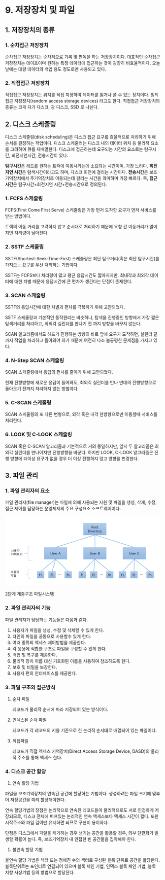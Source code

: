 # 9. 저장장치 및 파일

## 1. 저장장치의 종류

### 1. 순차접근 저장장치

순차접근 저장장치는 순차적으로 기록 및 판독을 하는 저장장치이다. 대표적인 순차접근 저장장치는 테이프이며 원하는 특정 데이터에 접근하는 것이 굉장히 비효율적이다. 오늘날에는 대량 데이터의 백업 용도 정도로만 사용되고 있다.

### 2. 직접접근 저장장치

직접접근 저장장치는 위치를 직접 지정하여 데이터를 읽거나 쓸 수 있는 장치이다. 임의접근 저장장치(random access storage devices) 라고도 한다. 직접접근 저장장치의 종류는 크게 자기 디스크, 광 디스크, SSD 로 나뉜다.

## 2. 디스크 스케줄링

디스크 스케줄링(disk scheduling)은 디스크 접근 요구를 효율적으로 처리하기 위해 순서를 결정하는 작업이다. 디스크 스케줄러는 디스크 내의 데이터 위치 등 물리적 요소를 고려하여 큐를 재배열한다. 디스크에 접근하는데 요구되는 시간의 요소로는 탐구시간, 회전지연시간, 전송시간이 있다.

**탐구시간**은 헤드를 원하는 트랙에 이동시키는데 소요되는 시간이며, 가장 느리다. **회전지연 시간**은 탐색시간이라고도 하며, 디스크 회전에 걸리는 시간이다. **전송시간**은 보조기억장치에서 주기억장치로 이동되는데 걸리는 시간을 의미하며 가장 빠르다. 즉, **접근시간**은 탐구시간+회전지연 시간+전송시간으로 정의된다.

### 1. FCFS 스케줄링

FCFS(First Come First Serve) 스케줄링은 가장 먼저 도착한 요구가 먼저 서비스를 받는 방법이다.

트랙의 이동 거리를 고려하지 않고 순서대로 처리하기 때문에 요청 간 이동거리가 멀어지면 처리량이 낮아진다.

### 2. SSTF 스케줄링

SSTF(Shortest-Seek-Time-First) 스케줄링은 최단 탐구거리(혹은 최단 탐구시간)를 가져오는 요구를 우선 처리하는 기법이다.

SSTF는 FCFS보다 처리량이 많고 평균 응답시간도 짧아지지만, 최내각과 최외각 데이터에 대한 차별 때문에 응답시간에 큰 편차가 생긴다는 단점이 존재한다.

### 3. SCAN 스케줄링

SSTF의 응답시간에 대한 차별과 편차를 극복하기 위해 고안되었다.

SSTF 스케줄링과 기본적인 동작원리는 비슷하나, 탐색을 진행중인 방향에서 가장 짧은 탐색거리를 처리하고, 최외각 실린더를 만나기 전 까지 방향을 바꾸지 않는다.

SCAN 알고리즘에서도 헤드가 진행하는 방향의 바로 앞에 요구가 도착하면, 실린더 끝까지 작업을 처리하고 돌아와야 하기 때문에 여전히 다소 불공평한 문제점을 가지고 있다.

### 4. N-Step SCAN 스케줄링

SCAN 스케줄링에서 응답의 편차를 줄이기 위해 고안되었다.

현재 진향방향에 새로운 응답이 들어와도, 최외각 실린더를 만나 반대의 진행방향으로 돌아오기 전까지 처리하지 않는 방법이다.

### 5. C-SCAN 스케줄링

SCAN 스케줄링의 또 다른 변형으로, 외각 혹은 내각 한방향으로만 이동할때 서비스를 처리한다.

### 6. LOOK 및 C-LOOK 스케줄링

SCAN 혹은 C-SCAN 알고리즘과 기본적으로 거의 동일하지만, 앞서 두 알고리즘은 최외각 실린더를 만나야지만 진행방향을 바꾼다. 하지만 LOOK, C-LOOK 알고리즘은 진행 방향에 더이상 요구가 없을 경우 더 이상 진행하지 않고 방향을 변경한다.

## 3. 파일 관리

### 1. 파일 관리자의 요소

파일 관리자(file manager)는 파일에 의해 사용되는 자원 및 파일을 생성, 삭제, 수정, 접근 제어를 담당하는 운영체제의 주요 구성요소 소프트웨어이다.

![2단계 계층구조 파일시스템](./Untitled.png)

2단계 계층구조 파일시스템

### 2. 파일 관리자의 기능

파일 관리자가 담당하는 기능들은 다음과 같다.

1. 사용자가 파일을 생성, 수정 및 삭제할 수 있게 한다.
2. 타인의 파일을 공동으로 사용할수 있게 한다.
3. 여러 종류의 액세스 제어방법을 제공한다.
4. 각 응용에 적합한 구조로 파일을 구성할 수 있게 한다.
5. 백업 및 복구를 제공한다.
6. 물리적 장치 이름 대신 기호화된 이름을 사용하여 참조하도록 한다.
7. 보호 및 비밀을 보장한다.
8. 사용자 편의 인터페이스를 제공한다.

### 3. 파일 구조와 접근방식

1. 순차 파일
    
    레코드가 물리적 순서에 따라 저장되어 있는 방식이다.
    
2. 인덱스된 순차 파일
    
    레코드가 각 레코드의 키를 기준으로 한 논리적 순서대로 배열되어 있는 파일이다.
    
3. 직접파일
    
    레코드가 직접 엑세스 기억장치(Direct Access Storage Device, DASD)의 물리적 주소를 통해 엑세스 한다.
    

### 4. 디스크 공간 할당

1. 연속 할당 기법

파일을 보조기억장치의 연속된 공간에 할당하는 기법이다. 생성하려는 파일 크기에 맞추어 저장공간을 미리 할당해야한다.

연속 할당기법의 장점은 논리적으로 연속된 레코드들이 물리적으로도 서로 인접하게 저장되므로, 디스크 전체에 퍼져있는 논리적인 연속 액세스보다 액세스 시간이 짧다. 또한 시작주소와 파일 길이만 유지하면 되므로 구현이 용이하다.

단점은 디스크에서 파일을 제거하는 경우 생기는 공간을 활용할 경우, 외부 단편화가 발생할 확률이 높다. 즉, 보조기억장치 내 인접한 빈 공간들을 집약해야 한다.

1. 불연속 할당 기법

불연속 할당 기법은 섹터 또는 정해진 수의 섹터로 구성된 블록 단위로 공간을 할당한다. 블록단위로는 포인터로 연결되어 있으며 블록 체인 기법, 인덱스 블록 체인 기법, 블록 지향 사상기법 등의 방법으로 할당된다.
